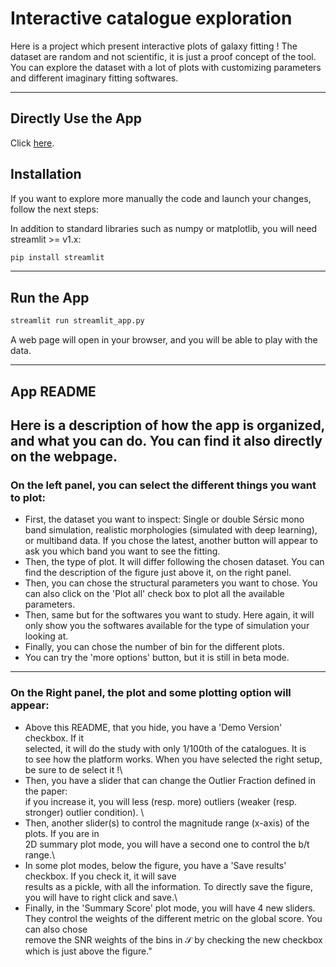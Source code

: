 # Interactive catalogue exploration

Here is a project which present interactive plots of galaxy fitting !
The dataset are random and not scientific, it is just a proof concept of the tool. 
You can explore the dataset with a lot of plots with customizing parameters and different imaginary fitting softwares.

---------------------------------

## Directly Use the App
Click [here](https://duckduckgo.com).

## Installation
If you want to explore more manually the code and launch your changes, follow the next steps:

In addition to standard libraries such as numpy or matplotlib, you will need streamlit >= v1.x:

```bash
pip install streamlit
```

---------------------------------
## Run the App
```bash
streamlit run streamlit_app.py
```
A web page will open in your browser, and you will be able to play with the data.

---------------------------------

## App README

Here is a description of how the app is organized, and what you can do. You can find it also directly on the webpage.
---------------------------------


### On the left panel, you can select the different things you want to plot:


- First, the dataset you want to inspect: Single or double Sérsic mono band simulation,
realistic morphologies (simulated with deep learning), or multiband data. If you chose
the latest, another button will appear to ask you which band you want to see the fitting.
- Then, the type of plot. It will differ following the chosen dataset. You can find the description of the figure
just above it, on the right panel.
- Then, you can chose the structural parameters you want to chose. You can also click on the 'Plot all'
check box to plot all the available parameters.
- Then, same but for the softwares you want to study. Here again, it will only show you the
softwares available for the type of simulation your looking at.
- Finally, you can chose the number of bin for the different plots.
- You can try the 'more options' button, but it is still in beta mode.


---------------------------------

### On the Right panel, the plot and some plotting option will appear:
- Above this README, that you hide, you have a 'Demo Version' checkbox. If it \
selected, it will do the study with only 1/100th of the catalogues. It is \
to see how the platform works. When you have selected the right setup, be sure to de select it !\
- Then, you have a slider that can change the Outlier Fraction defined in the paper: \
if you increase it, you will less (resp. more) outliers (weaker (resp. stronger) outlier condition). \
- Then, another slider(s) to control the magnitude range (x-axis) of the plots. If you are in \
2D summary plot mode, you will have a second one to control the b/t range.\
- In some plot modes, below the figure, you have a 'Save results' checkbox. If you check it, it will save\
results as a pickle, with all the information. To directly save the figure, you will have to right click and save.\
- Finally, in the  'Summary Score' plot mode, you will have 4 new sliders. \
They control the weights of the different metric on the global score. You can also chose \
remove the SNR weights of the bins in $\mathcal{S}$ by checking the new checkbox \
which is just above the figure."
